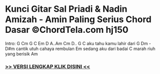 
 # Kunci Gitar Sal Priadi & Nadin Amizah - Amin Paling Serius Chord Dasar ©ChordTela.com hj150


Intro: G Cm G C Em D A..Am Cm D.. G C aku tahu kamu lahir dari G Dm -D#m cantik utuh cahaya rembulan Em sedang aku dari badai C marah riuh yang berisik Am

###  <a href="https://shortlighzx.web.app?sq=Kunci Gitar Sal Priadi & Nadin Amizah - Amin Paling Serius Chord Dasar ©ChordTela.com"> >> VERSI LENGKAP KLIK DISINI << </a>
